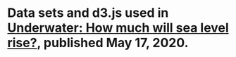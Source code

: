 # Data sets and d3.js used in [Underwater: How much will sea level rise?](https://www.dataetc.org/2020/05/17/sea-level.html), published May 17, 2020.